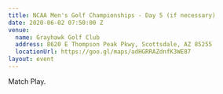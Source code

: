 ```yaml
---
title: NCAA Men's Golf Championships - Day 5 (if necessary)
date: 2020-06-02 07:50:00 Z
venue:
  name: Grayhawk Golf Club
  address: 8620 E Thompson Peak Pkwy, Scottsdale, AZ 85255
  locationUrl: https://goo.gl/maps/adHGRRAZdnfK3WE87
layout: event
---
```


Match Play.